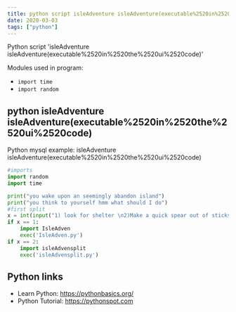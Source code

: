 ```yaml
---
title: python script isleAdventure isleAdventure(executable%2520in%2520the%2520ui%2520code) (snippet)
date: 2020-03-03
tags: ["python"]
---
```

Python script 'isleAdventure isleAdventure(executable%2520in%2520the%2520ui%2520code)'


Modules used in program: 
* `import time`
* `import random`

## python isleAdventure isleAdventure(executable%2520in%2520the%2520ui%2520code)

Python mysql example: isleAdventure isleAdventure(executable%2520in%2520the%2520ui%2520code)

```python
#imports
import random
import time

print("you wake upon an seemingly abandon island")
print("you think to yourself hmm what should I do")
#first split
x = int(input("1) look for shelter \n2)Make a quick spear out of sticks\n"))
if x == 1:
    import IsleAdven
    exec('IsleAdven.py')
if x == 2:
    import isleAdvensplit
    exec('isleAdvensplit.py')


```

## Python links

- Learn Python: https://pythonbasics.org/
- Python Tutorial: https://pythonspot.com
